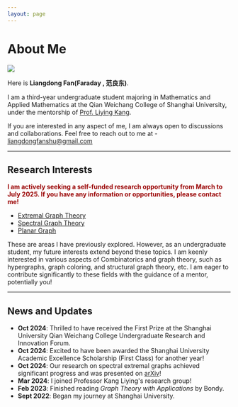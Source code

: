 ```yaml
---
layout: page
---
```


# About Me

<img src="https://liangdongfan.github.io/caihanlin.jpg" class="floatpic">

Here is **Liangdong Fan(Faraday , 范良东)**.<br>

I am a third-year undergraduate student majoring in Mathematics and Applied Mathematics at the Qian Weichang College of Shanghai University, under the mentorship of [Prof. Liying Kang](https://en.math.shu.edu.cn/info/1017/1586.htm). 

If you are interested in any aspect of me, I am always open to discussions and collaborations. Feel free to reach out to me at - liangdongfanshu@gmail.com

---

## Research Interests

**<font color="#990000">I am actively seeking a self-funded research opportunity from March to July 2025. If you have any information or opportunities, please contact me!</font>**

- [Extremal Graph Theory](https://en.wikipedia.org/wiki/Extremal_graph_theory)
- [Spectral Graph Theory](https://en.wikipedia.org/wiki/Spectral_graph_theory)
- [Planar Graph](https://en.wikipedia.org/wiki/Planar_graph)

 These are areas I have previously explored. However, as an undergraduate student, my future interests extend beyond these topics. I am keenly interested in various aspects of Combinatorics and graph theory, such as hypergraphs, graph coloring, and structural graph theory, etc. I am eager to contribute significantly to these fields with the guidance of a mentor, potentially you!

---

## News and Updates

- **Oct 2024**: Thrilled to have received the First Prize at the Shanghai University Qian Weichang College Undergraduate Research and Innovation Forum.  
- **Oct 2024**: Excited to have been awarded the Shanghai University Academic Excellence Scholarship (First Class) for another year!  
- **Oct 2024**: Our research on spectral extremal graphs achieved significant progress and was presented on [arXiv](https://doi.org/10.48550/arXiv.2410.00310)!  
- **Mar 2024**: I joined Professor Kang Liying's research group!  
- **Feb 2023**: Finished reading *Graph Theory with Applications* by Bondy.  
- **Sept 2022**: Began my journey at Shanghai University.  



<br>


